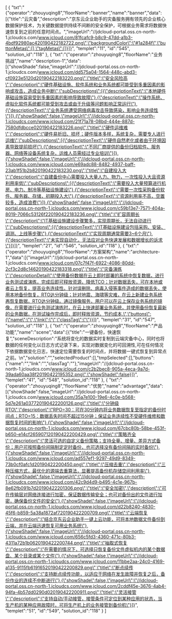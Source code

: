 [
	{
		"txt":"{\"operator\":\"zhouyuqing8\",\"floorName\":\"banner\",\"name\":\"banner\",\"data\":[{\"title\":\"云灾备\",\"description\":\"京东云企业助手的灾备服务拥有领先的企业核心数据保护技术，为关键数据提供持续不间断的安全保护，可根据业务需求将数据快速恢复到之前的任意时间点。\",\"imageUrl\":\"//jdcloud-portal.oss.cn-north-1.jcloudcs.com/www.jcloud.com/81fcafc9-b8c9-47dd-a1b3-4bdf92980ac420190422182722.png\",\"backgroundColor\":\"#1a284f\",\"buttonMetas\":[],\"tagMetas\":[]}]}",
		"templet":"11",
		"id":"545",
		"solution_id":"118"
	},
	{
		"txt":"{\"operator\":\"zhouyuqing8\",\"floorName\":\"业务挑战\",\"name\":\"description-1\",\"data\":[{\"showShade\":false,\"imageUrl\":\"//jdcloud-portal.oss.cn-north-1.jcloudcs.com/www.jcloud.com/dd575a04-1564-448c-abd3-cf0923e5120d20190422183220.png\",\"title\":\"安全风险高\",\"description\":\"硬件基础设施、软件系统和业务系统都可能受到多重因素的影响或攻击，造成业务中断\",\"subDescriptions\":[{\"descriptionText\":\"本地硬件基础设施容易受到多重因素的影响导致故障\"},{\"descriptionText\":\"操作系统、虚拟化软件系统都可能受到攻击或由于升级等问题影响正常运行\"},{\"descriptionText\":\"业务系统遭受网络病毒攻击导致感染，影响业务连续性\"}]},{\"showShade\":false,\"imageUrl\":\"//jdcloud-portal.oss.cn-north-1.jcloudcs.com/www.jcloud.com/21f71a78-08bd-444e-887d-7580dfdbcce020190422183226.png\",\"title\":\"硬件运维难\",\"description\":\"硬件易折旧、损坏；硬件版本多样，系统复杂，需要专人进行运维\",\"subDescriptions\":[{\"descriptionText\":\"硬件自然老化或者由于环境因素导致提前损坏\"},{\"descriptionText\":\"不同厂商提供的备份归档软件、服务器、网络等设备系统复杂，运维人员需经过专业培训\"}]},{\"showShade\":false,\"imageUrl\":\"//jdcloud-portal.oss.cn-north-1.jcloudcs.com/www.jcloud.com/e69adc88-8482-4937-baff-23ab1f51b2b820190422183230.png\",\"title\":\"自建投入大\",\"description\":\"自建备份中心需要投入大量人力、物力，一次性投入大且资源利用率低\",\"subDescriptions\":[{\"descriptionText\":\"需要投入大量预算进行机房、电力、制冷等基础设施建设\"},{\"descriptionText\":\"需要一次性采购备份软件、服务器、存储，初期投入大\"},{\"descriptionText\":\"资源利用率不高，空置较多，造成浪费\"}]},{\"showShade\":false,\"imageUrl\":\"//jdcloud-portal.oss.cn-north-1.jcloudcs.com/www.jcloud.com/c59b13e7-7571-404a-8019-7066c53126f220190422183236.png\",\"title\":\"扩容周期长\",\"description\":\"IT基础设施建设步骤繁多，实现周期长，无法自动进行\",\"subDescriptions\":[{\"descriptionText\":\"IT基础设施建设包括采购、安装、调测、上线等步骤\"},{\"descriptionText\":\"实现周期通常需要3~6个月\"},{\"descriptionText\":\"未实现自动化，无法应对业务快速发展和数据增长的诉求\"}]}]}",
		"templet":"21",
		"id":"546",
		"solution_id":"118"
	},
	{
		"txt":"{\"operator\":\"zhouyuqing8\",\"floorName\":\"方案架构\",\"name\":\"architecture-1\",\"data\":[{\"imageUrl\":\"//jdcloud-portal.oss.cn-north-1.jcloudcs.com/www.jcloud.com/07c7f47f-6922-4086-80dd-2cf3c2d8c14620190422183318.png\",\"title\":\"灾备演练\",\"descriptionDetail\":\"使用备份数据在云上即时部署的系统中恢复数据，进行业务测试或演练，完成后即可释放资源，降低TCO；针对数据丢失，可在本地或者云上恢复，提高业务连续性。针对误删除、病毒入侵等事件造成的数据丢失，使用本地备份恢复，RTO达分钟级；针对地震、海啸等灾难，在云上新建业务系统再恢复数据，RTO达分钟级。通过镜像服务，用户可以在云上保存业务系统的镜像，在需要进行业务测试演练时，在云上快速部署业务系统，并使用备份恢复最新的业务数据，在测试操作完成后，即时释放资源，节约成本.\",\"buttons\":{\"name\":\"\",\"link\":\"\",\"classTag\":\"\"}}]}",
		"templet":"31",
		"id":"547",
		"solution_id":"118"
	},
	{
		"txt":"{\"operator\":\"zhouyuqing8\",\"floorName\":\"产品功能\",\"name\":\"scene\",\"data\":[{\"title\":\"一键备份，快速恢复\",\"sceneDescription\":\"系统将变化的数据实时复制到云端灾备中心，同时也将数据的任何变化以日志方式记录下来，实现对数据变化的可回溯性,可在任何情况下依据数据变化日志，快速定位需要恢复的时间点，并将数据一键式恢复到异常点之前。\\n\",\"solution\":\"\",\"selectedProduct\":[],\"tmpSelected\":[],\"buttons\":{\"name\":\"\",\"link\":\"\",\"classTag\":\"\"},\"imageUrl\":\"//jdcloud-portal.oss.cn-north-1.jcloudcs.com/www.jcloud.com/c2b2bec8-905a-4eca-9a7d-39ada60aa38f20190422195352.png\",\"showShade\":false}]}",
		"templet":"41",
		"id":"548",
		"solution_id":"118"
	},
	{
		"txt":"{\"operator\":\"zhouyuqing8\",\"floorName\":\"优势\",\"name\":\"advantage\",\"data\":[{\"showShade\":false,\"imageUrl\":\"//jdcloud-portal.oss.cn-north-1.jcloudcs.com/www.jcloud.com/35a7e100-19e6-4c0e-b568-5d7e261a037720190422200126.png\",\"title\":\"分钟级RTO\",\"description\":\"RPO=30：可在30分钟内将业务数据恢复至指定的备份时间点；RTO=15：数据丢失时间不超过15分钟；保证业务连续性不受硬件维修和数据恢复时间的影响\"},{\"showShade\":false,\"imageUrl\":\"//jdcloud-portal.oss.cn-north-1.jcloudcs.com/www.jcloud.com/67cbc80b-58be-453f-b650-e14cf265907120190422200429.png\",\"title\":\"策略齐全\",\"description\":\"灵活可选的自定义备份策略；支持全量、增量、差异方式备份；用户可按照备份间隔制定定时备份，也可选择没有备份间隔的实时备份\"},{\"showShade\":false,\"imageUrl\":\"//jdcloud-portal.oss.cn-north-1.jcloudcs.com/www.jcloud.com/ad557ef1-9297-49d9-8349-73b0cf0afc1d20190422200450.png\",\"title\":\"压缩去重\",\"description\":\"三种压缩方式，最优化的源端去重算法，显著提高备份机存储空间利用率\"},{\"showShade\":false,\"imageUrl\":\"//jdcloud-portal.oss.cn-north-1.jcloudcs.com/www.jcloud.com/42c9d4d9-b495-4c1e-967b-8e62fb091b7d20190422201306.png\",\"title\":\"安全加密\",\"description\":\"可在传输层对网络连接进行加密，保证数据传输安全；也可对备份出的文件进行加密，确保备份文件的安全\"},{\"showShade\":false,\"imageUrl\":\"//jdcloud-portal.oss.cn-north-1.jcloudcs.com/www.jcloud.com/d22b8240-4830-45f6-b859-5a38a1872af720190422200709.png\",\"title\":\"云端恢复\",\"description\":\"结合京东云企业助手一键上云功能，可将本地数据文件备份到云端，并在云端迅速恢复可用业务系统\"},{\"showShade\":false,\"imageUrl\":\"//jdcloud-portal.oss.cn-north-1.jcloudcs.com/www.jcloud.com/656c5fd3-4360-471c-80b3-4311a72b1b0620190422200744.png\",\"title\":\"抽取式恢复\",\"description\":\"在需要的情况下，可选择只恢复备份文件虚拟机内的某个数据盘、某个目录或某个文件\"},{\"showShade\":false,\"imageUrl\":\"//jdcloud-portal.oss.cn-north-1.jcloudcs.com/www.jcloud.com/11bbe2aa-24c0-4169-a135-9115fb61916520190422200829.png\",\"title\":\"断点续传\",\"description\":\"支持断点续传功能，以适应于网络在发生故障并恢复之后，备份作业的连续不中断进行\"},{\"showShade\":false,\"imageUrl\":\"//jdcloud-portal.oss.cn-north-1.jcloudcs.com/www.jcloud.com/2cddf45e-3676-4ab4-94fa-4b57dd0290d020190422200911.png\",\"title\":\"灵活接管\",\"description\":\"支持自动/手动接管，接管条件可定位到某种应用的状态，当生产机的某种应用故障时，可将生产机上的业务接管到备份机\"}]}",
		"templet":"51",
		"id":"549",
		"solution_id":"118"
	}
]